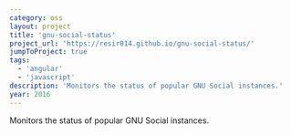 ```yaml
---
category: oss
layout: project
title: 'gnu-social-status'
project_url: 'https://resir014.github.io/gnu-social-status/'
jumpToProject: true
tags:
  - 'angular'
  - 'javascript'
description: 'Monitors the status of popular GNU Social instances.'
year: 2016
---
```


Monitors the status of popular GNU Social instances.
